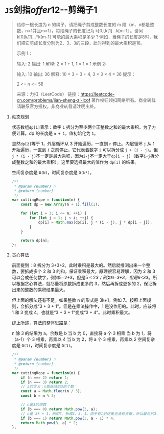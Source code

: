 # `JS`剑指*offer*12--剪绳子1

> 给你一根长度为 n 的绳子，请把绳子剪成整数长度的 m 段（m、n都是整数，n>1并且m>1），每段绳子的长度记为 k[0],k[1]...k[m-1] 。请问 k[0]*k[1]*...*k[m-1] 可能的最大乘积是多少？例如，当绳子的长度是8时，我们把它剪成长度分别为2、3、3的三段，此时得到的最大乘积是18。
>
> 示例 1：
>
> 输入: 2
> 输出: 1
> 解释: 2 = 1 + 1, 1 × 1 = 1
> 示例 2:
>
> 输入: 10
> 输出: 36
> 解释: 10 = 3 + 3 + 4, 3 × 3 × 4 = 36
> 提示：
>
> 2 <= n <= 58
>
> 来源：力扣（LeetCode）
> 链接：https://leetcode-cn.com/problems/jian-sheng-zi-lcof
> 著作权归领扣网络所有。商业转载请联系官方授权，非商业转载请注明出处。

1. 动态规划

   状态数组`dp[i]`表示：数字 `i` 拆分为至少两个正整数之和的最大乘积。为了方便计算，dp 的长度是 `n + 1`，值初始化为 `1`。

   显然`dp[2]`等于 1，外层循环从 3 开始遍历，一直到 `n` 停止。内层循环 `j` 从 1 开始遍历，一直到 `i` 之前停止，它代表着数字 `i` 可以拆分成 `j + (i - j)`。但 `j * (i - j)`不一定是最大乘积，因为`i-j`不一定大于`dp[i - j]`（数字`i-j`拆分成整数之和的最大乘积），这里要选择最大的值作为 `dp[i]` 的结果。

   空间复杂度是 `O(N)`，时间复杂度是 `O(N²)`。

   ```js
   /**
    * @param {number} n
    * @return {number}
    */
   var cuttingRope = function(n) {
       const dp = new Array(n + 1).fill(1);
   
       for (let i = 3; i <= n; ++i) {
           for (let j = 1; j < i; ++j) {
               dp[i] = Math.max(dp[i], j * (i - j), j * dp[i - j]);
           }
       }
   
       return dp[n];
   };
   ```

2. 贪心算法

   前面提到：8 拆分为 3+3+2，此时乘积是最大的。然后就推测出来一个整数，要拆成多个 2 和 3 的和，保证乘积最大。原理很容易理解，因为 2 和 3 可以合成任何数字，例如5=2+3，但是5 < 2*3；例如6=3+3，但是6<3*3。所以根据贪心算法，就尽量将原数拆成更多的 3，然后再拆成更多的 2，保证拆出来的整数的乘积结果最大。

   但上面的解法还有不足。如果整数 n 的形式是 3k+1，例如 7。按照上面规则，会拆分成“3 + 3 + 1”。但是在乘法操作中，1 是没作用的。此时，应该将 1 和 3 变成 4，也就是“3 + 3 + 1”变成“3 + 4”。此时乘积最大。

   综上所述，算法的整体思路是：

   n 除 3 的结果为 a，余数是 b
   当 b 为 0，直接将 a 个 3 相乘
   当 b 为 1，将（a-1）个 3 相乘，再乘以 4
   当 b 为 2，将 a 个 3 相乘，再乘以 2
   空间复杂度是 `O(1)`，时间复杂度是 `O(1)`。

   ```js
   /**
    * @param {number} n
    * @return {number}
    */
   var cuttingRope = function(n) {
       if (n === 2) return 1;
       if (n === 3) return 2;
       // a的含义：n能拆成的3的个数
       const a = Math.floor(n / 3);
       const b = n % 3;
   
       // n是3的倍数
       if (b === 0) return Math.pow(3, a);
       // n是 3k + 1，例如7。拆成3、3、1。由于有1对结果无法有贡献，所以最后的3、1换成4
       if (b === 1) return Math.pow(3, a - 1) * 4;
       return Math.pow(3, a) * 2;
   };
   ```

   